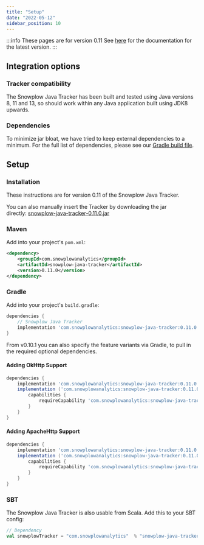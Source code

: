 ```yaml
---
title: "Setup"
date: "2022-05-12"
sidebar_position: 10
---
```


:::info These pages are for version 0.11
See [here](/docs/collecting-data/collecting-from-own-applications/java-tracker/installation-and-set-up/) for the documentation for the latest version.
:::

## Integration options

### Tracker compatibility

The Snowplow Java Tracker has been built and tested using Java versions 8, 11 and 13, so should work within any Java application built using JDK8 upwards.

### Dependencies

To minimize jar bloat, we have tried to keep external dependencies to a minimum. For the full list of dependencies, please see our [Gradle build file](https://github.com/snowplow/snowplow-java-tracker/blob/master/build.gradle).

## Setup

### Installation

These instructions are for version 0.11 of the Snowplow Java Tracker.

You can also manually insert the Tracker by downloading the jar directly: [snowplow-java-tracker-0.11.0.jar](https://bintray.com/snowplow/snowplow-maven/download_file?file_path=com%2Fsnowplowanalytics%2Fsnowplow-java-tracker%2F0.11.0%2Fsnowplow-java-tracker-0.11.0.jar)

### Maven

Add into your project's `pom.xml`:

```xml
<dependency>
    <groupId>com.snowplowanalytics</groupId>
    <artifactId>snowplow-java-tracker</artifactId>
    <version>0.11.0</version>
</dependency>
```

### Gradle

Add into your project's `build.gradle`:

```gradle
dependencies {
    // Snowplow Java Tracker
    implementation 'com.snowplowanalytics:snowplow-java-tracker:0.11.0'
}
```

From v0.10.1 you can also specify the feature variants via Gradle, to pull in the required optional dependencies.

#### Adding OkHttp Support

```gradle
dependencies {
    implementation 'com.snowplowanalytics:snowplow-java-tracker:0.11.0'
    implementation ('com.snowplowanalytics:snowplow-java-tracker:0.11.0') {
        capabilities {
            requireCapability 'com.snowplowanalytics:snowplow-java-tracker-okhttp-support:0.11.0'
        }
    }
}
```

#### Adding ApacheHttp Support

```gradle
dependencies {
    implementation 'com.snowplowanalytics:snowplow-java-tracker:0.11.0'
    implementation ('com.snowplowanalytics:snowplow-java-tracker:0.11.0') {
        capabilities {
            requireCapability 'com.snowplowanalytics:snowplow-java-tracker-apachehttp-support:0.11.0'
        }
    }
}
```

### SBT

The Snowplow Java Tracker is also usable from Scala. Add this to your SBT config:

```scala
// Dependency
val snowplowTracker = "com.snowplowanalytics"  % "snowplow-java-tracker"  % "0.11.0"
```
